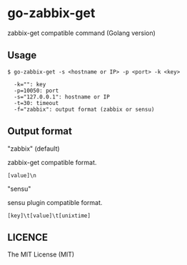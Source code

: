 go-zabbix-get
=============

zabbix-get compatible command (Golang version)

Usage
------

```
$ go-zabbix-get -s <hostname or IP> -p <port> -k <key>

  -k="": key
  -p=10050: port
  -s="127.0.0.1": hostname or IP
  -t=30: timeout
  -f="zabbix": output format (zabbix or sensu)
```

Output format
-----

"zabbix" (default)

zabbix-get compatible format.
```
[value]\n
```

"sensu"

sensu plugin compatible format.
```
[key]\t[value]\t[unixtime]
```

LICENCE
-------

The MIT License (MIT)
